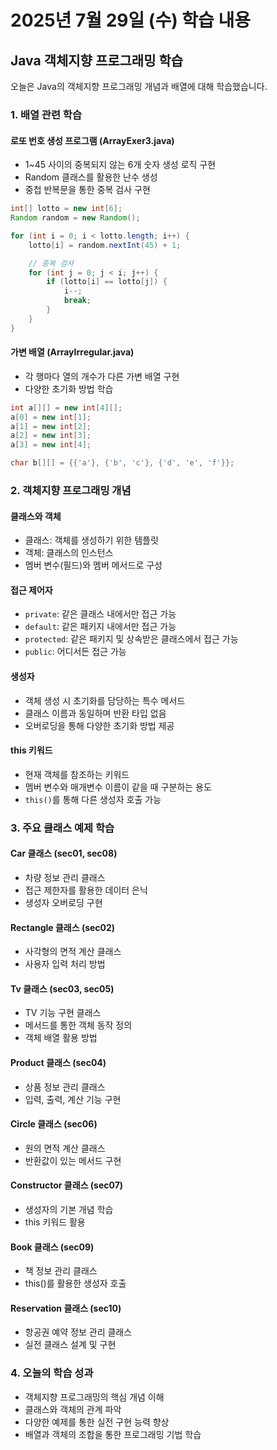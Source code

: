 # 2025년 7월 29일 (수) 학습 내용

## Java 객체지향 프로그래밍 학습

오늘은 Java의 객체지향 프로그래밍 개념과 배열에 대해 학습했습니다.

### 1. 배열 관련 학습

#### 로또 번호 생성 프로그램 (ArrayExer3.java)

- 1~45 사이의 중복되지 않는 6개 숫자 생성 로직 구현
- Random 클래스를 활용한 난수 생성
- 중첩 반복문을 통한 중복 검사 구현

```java
int[] lotto = new int[6];
Random random = new Random();

for (int i = 0; i < lotto.length; i++) {
    lotto[i] = random.nextInt(45) + 1;

    // 중복 검사
    for (int j = 0; j < i; j++) {
        if (lotto[i] == lotto[j]) {
            i--;
            break;
        }
    }
}
```

#### 가변 배열 (ArrayIrregular.java)

- 각 행마다 열의 개수가 다른 가변 배열 구현
- 다양한 초기화 방법 학습

```java
int a[][] = new int[4][];
a[0] = new int[1];
a[1] = new int[2];
a[2] = new int[3];
a[3] = new int[4];

char b[][] = {{'a'}, {'b', 'c'}, {'d', 'e', 'f'}};
```

### 2. 객체지향 프로그래밍 개념

#### 클래스와 객체

- 클래스: 객체를 생성하기 위한 템플릿
- 객체: 클래스의 인스턴스
- 멤버 변수(필드)와 멤버 메서드로 구성

#### 접근 제어자

- `private`: 같은 클래스 내에서만 접근 가능
- `default`: 같은 패키지 내에서만 접근 가능
- `protected`: 같은 패키지 및 상속받은 클래스에서 접근 가능
- `public`: 어디서든 접근 가능

#### 생성자

- 객체 생성 시 초기화를 담당하는 특수 메서드
- 클래스 이름과 동일하며 반환 타입 없음
- 오버로딩을 통해 다양한 초기화 방법 제공

#### this 키워드

- 현재 객체를 참조하는 키워드
- 멤버 변수와 매개변수 이름이 같을 때 구분하는 용도
- `this()`를 통해 다른 생성자 호출 가능

### 3. 주요 클래스 예제 학습

#### Car 클래스 (sec01, sec08)

- 차량 정보 관리 클래스
- 접근 제한자를 활용한 데이터 은닉
- 생성자 오버로딩 구현

#### Rectangle 클래스 (sec02)

- 사각형의 면적 계산 클래스
- 사용자 입력 처리 방법

#### Tv 클래스 (sec03, sec05)

- TV 기능 구현 클래스
- 메서드를 통한 객체 동작 정의
- 객체 배열 활용 방법

#### Product 클래스 (sec04)

- 상품 정보 관리 클래스
- 입력, 출력, 계산 기능 구현

#### Circle 클래스 (sec06)

- 원의 면적 계산 클래스
- 반환값이 있는 메서드 구현

#### Constructor 클래스 (sec07)

- 생성자의 기본 개념 학습
- this 키워드 활용

#### Book 클래스 (sec09)

- 책 정보 관리 클래스
- this()를 활용한 생성자 호출

#### Reservation 클래스 (sec10)

- 항공권 예약 정보 관리 클래스
- 실전 클래스 설계 및 구현

### 4. 오늘의 학습 성과

- 객체지향 프로그래밍의 핵심 개념 이해
- 클래스와 객체의 관계 파악
- 다양한 예제를 통한 실전 구현 능력 향상
- 배열과 객체의 조합을 통한 프로그래밍 기법 학습
